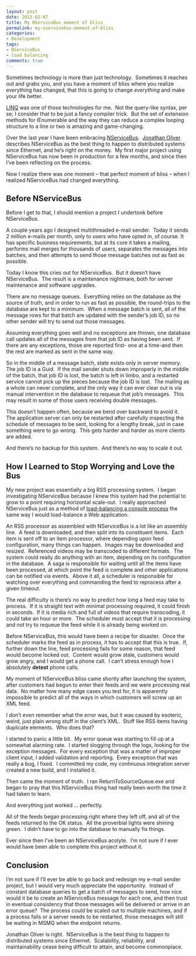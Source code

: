```yaml
---
layout: post
date: 2011-02-07
title: My NServiceBus moment of bliss
permalink: my-nservicebus-moment-of-bliss
categories:
- Development
tags:
- NServiceBus
- load balancing
comments: true
---
```

Sometimes technology is more than just technology.  Sometimes it reaches out and grabs you, and you have a moment of bliss where you realize everything has changed, that this is going to change *everything* and make your life better.

[LINQ](http://msdn.microsoft.com/en-us/library/bb308959.aspx) was one of those technologies for me.  Not the query-like syntax, per se; I consider that to be just a fancy compiler trick.  But the set of extension methods for IEnumerable and the way they can reduce a complex looping structure to a line or two is amazing and game-changing.

Over the last year I have been embracing [NServiceBus](http://www.nservicebus.com/).  [Jonathan Oliver](http://jonathan-oliver.blogspot.com/) describes NServiceBus as the best thing to happen to distributed systems since Ethernet, and he’s right on the money.  My first major project using NServiceBus has now been in production for a few months, and since then I’ve been reflecting on the process.

Now I realize there was one moment – that perfect moment of bliss – when I realized NServiceBus had changed everything.

<!-- more -->

## Before NServiceBus

Before I get to that, I should mention a project I undertook before NServiceBus.

A couple years ago I designed multithreaded e-mail sender.  Today it sends 2 million e-mails per month, only to users who have opted in, of course. It has specific business requirements, but at its core it takes a mailing, performs mail merges for thousands of users, separates the messages into batches, and then attempts to send those message batches out as fast as possible.

Today I know this cries out for NServiceBus.  But it doesn’t have NServiceBus.  The result is a maintenance nightmare, both for server maintenance and software upgrades.

There are no message queues.  Everything relies on the database as the source of truth, and in order to run as fast as possible, the round-trips to the database are kept to a minimum.  When a message batch is sent, all of the message rows for that batch are updated with the sender’s job ID, so no other sender will try to send out those messages.

Assuming everything goes well and no exceptions are thrown, one database call updates all of the messages from that job ID as having been sent.  If there are any exceptions, those are reported first- one at a time-and then the rest are marked as sent in the same way.

So in the middle of a message batch, state exists only in server memory.  The job ID is a Guid.  If the mail sender shuts down improperly in the middle of the batch, that job ID is lost, the batch is left in limbo, and a restarted service cannot pick up the pieces because the job ID is lost.  The mailing as a whole can never complete, and the only way it can ever clear out is via manual intervention in the database to requeue that job’s messages.  This may result in some of those users receiving double messages.

This doesn’t happen often, because we bend over backward to avoid it.  The application server can only be restarted after carefully inspecting the schedule of messages to be sent, looking for a lengthy break, just in case something were to go wrong.  This gets harder and harder as more clients are added.

And there’s no backup for this system.  And there’s no way to scale it out.

## How I Learned to Stop Worrying and Love the Bus

My new project was essentially a big RSS processing system.  I began investigating NServiceBus because I knew this system had the potential to grow to a point requiring horizontal scale-out.  I really approached NServiceBus just as a method of [load-balancing a console process](/2010/03/nservicebus-a-solution-for-load-balancing-console-applications/) the same way I would load-balance a Web application.

An RSS processor as assembled with NServiceBus is a lot like an assembly line.  A feed is downloaded, and then split into its constituent items.  Each item is sent off to an item processor, where depending upon feed configuration, many things can happen.  Images may be downloaded and resized.  Referenced videos may be transcoded to different formats.  The system could really do anything with an item, depending on its configuration in the database.  A saga is responsible for waiting until all the items have been processed, at which point the feed is complete and other applications can be notified via events.  Above it all, a scheduler is responsible for watching over everything and commanding the feed to reprocess after a given timeout.

The real difficulty is there’s no way to predict how long a feed may take to process.  If it is straight text with minimal processing required, it could finish in seconds.  If it is media rich and full of videos that require transcoding, it could take an hour or more.  The scheduler must accept that it is processing and not try to requeue the feed while it is already being worked on.

Before NServiceBus, this would have been a recipe for disaster.  Once the scheduler marks the feed as in process, it has to accept that this is true.  If, further down the line, feed processing fails for some reason, that feed would become locked out.  Content would grow stale, customers would grow angry, and I would get a phone call.  I can’t stress enough how I absolutely **detest** phone calls.

My moment of NServiceBus bliss came shortly after launching the system, after customers had begun to enter their feeds and we were processing real data.  No matter how many edge cases you test for, it is apparently impossible to predict all of the ways in which customers will screw up an XML feed.

I don’t even remember what the error was, but it was caused by esoteric, weird, just plain wrong stuff in the client’s XML.  Stuff like RSS items having duplicate elements.  Who does that?

I started to panic a little bit.  My error queue was starting to fill up at a somewhat alarming rate.  I started slogging through the logs, looking for the exception messages.  For every exception that was a matter of improper client input, I added validation and reporting.  Every exception that was really a bug, I fixed.  I committed my code, my continuous integration server created a new build, and I installed it.

Then came the moment of truth.  I ran ReturnToSourceQueue.exe and began to pray that this NServiceBus thing had really been worth the time it had taken to learn.

And everything just worked … perfectly.

All of the feeds began processing right where they left off, and all of the feeds returned to the OK status.  All the proverbial lights were shining green.  I didn’t have to go into the database to manually fix things.

Ever since then I’ve been an NServiceBus acolyte.  I’m not sure if I ever would have been able to complete this project without it.

## Conclusion

I’m not sure if I’ll ever be able to go back and redesign my e-mail sender project, but I would very much appreciate the opportunity.  Instead of constant database queries to get a batch of messages to send, how nice would it be to create an NServiceBus message for each one, and then trust in eventual consistency that those messages will be delivered or arrive in an error queue?  The process could be scaled out to multiple machines, and if a process fails or a server needs to be restarted, those messages will still be waiting in MSMQ when the endpoint returns.

Jonathan Oliver is right.  NServiceBus is the best thing to happen to distributed systems since Ethernet.  Scalability, reliability, and maintainability cease being difficult to attain, and become commonplace.
